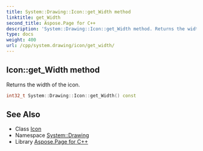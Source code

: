 ```yaml
---
title: System::Drawing::Icon::get_Width method
linktitle: get_Width
second_title: Aspose.Page for C++
description: 'System::Drawing::Icon::get_Width method. Returns the width of the icon in C++.'
type: docs
weight: 400
url: /cpp/system.drawing/icon/get_width/
---
```

## Icon::get_Width method


Returns the width of the icon.

```cpp
int32_t System::Drawing::Icon::get_Width() const
```

## See Also

* Class [Icon](../)
* Namespace [System::Drawing](../../)
* Library [Aspose.Page for C++](../../../)
